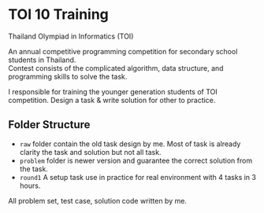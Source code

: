 TOI 10 Training
====

Thailand Olympiad in Informatics (TOI)

An annual competitive programming competition for secondary school students in Thailand.<br>
Contest consists of the complicated algorithm, data structure, and programming skills to solve the task.

I responsible for training the younger generation students of TOI competition.
Design a task & write solution for other to practice.

## Folder Structure

- `raw` folder contain the old task design by me. Most of task is already
clarity the task and solution but not all task.
- `problem` folder is newer version and guarantee the correct solution from the task.
- `round1` A setup task use in practice for real environment with 4 tasks in 3 hours.

All problem set, test case, solution code written by me.
